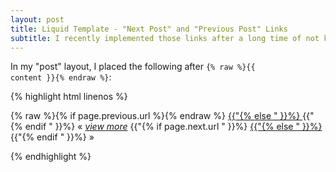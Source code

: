 ```yaml
---
layout: post
title: Liquid Template - "Next Post" and "Previous Post" Links
subtitle: I recently implemented those links after a long time of not knowing how. I thought I'd share what I did here.
---
```


In my "post" layout, I placed the following after <code>{% raw %}{{ content }}{% endraw %}</code>:

{% highlight html linenos %}
<p class="view">
    {% raw %}{% if page.previous.url %}{% endraw %}
        <a class="prev" href="{{page.previous.url}}" title="{{page.previous.title}}">
    {{"{% else " }}%}
        <a class="inactive">
    {{"{% endif " }}%}
    &laquo;
        </a>
    <em> <a href="/">view more</a> </em>
    {{"{% if page.next.url " }}%}  
        <a class="next" href="{{page.next.url}}" title="{{page.next.title}}" >
    {{"{% else " }}%}
        <a class="inactive">
    {{"{% endif " }}%}
    &raquo;
        </a>
</p>
{% endhighlight %}
